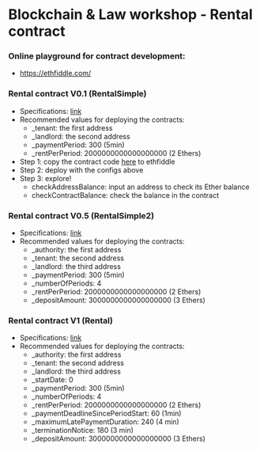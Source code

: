 # Blockchain & Law workshop - Rental contract

### Online playground for contract development:
* https://ethfiddle.com/

### Rental contract V0.1 (RentalSimple)
* Specifications: [link](docs/RentalContractV0_1.md)
* Recommended values for deploying the contracts:
  * _tenant: the first address
  * _landlord: the second address
  * _paymentPeriod: 300 (5min)
  * _rentPerPeriod: 2000000000000000000 (2 Ethers)
* Step 1: copy the contract code [here](contracts/RentalSimple.sol) to ethfiddle
* Step 2: deploy with the configs above
* Step 3: explore!
  * checkAddressBalance: input an address to check its Ether balance
  * checkContractBalance: check the balance in the contract

### Rental contract V0.5 (RentalSimple2)
* Specifications: [link](docs/RentalContractV0_5.md)
* Recommended values for deploying the contracts:
  * _authority: the first address
  * _tenant: the second address
  * _landlord: the third address
  * _paymentPeriod: 300 (5min)
  * _numberOfPeriods: 4
  * _rentPerPeriod: 2000000000000000000 (2 Ethers)
  * _depositAmount: 3000000000000000000 (3 Ethers)

### Rental contract V1 (Rental)
* Specifications: [link](docs/RentalContractV1_0.md)
* Recommended values for deploying the contracts:
  * _authority: the first address
  * _tenant: the second address
  * _landlord: the third address
  * _startDate: 0
  * _paymentPeriod: 300 (5min)
  * _numberOfPeriods: 4
  * _rentPerPeriod: 2000000000000000000 (2 Ethers)
  * _paymentDeadlineSincePeriodStart: 60 (1min)
  * _maximumLatePaymentDuration: 240 (4 min)
  * _terminationNotice: 180 (3 min)
  * _depositAmount: 3000000000000000000 (3 Ethers)
